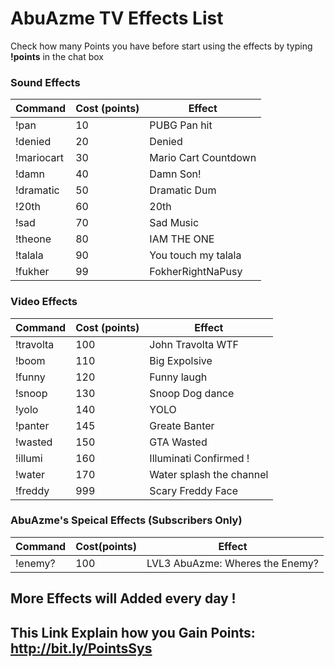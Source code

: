 # AbuAzme TV Effects List 

Check how many Points you have before start using the effects by typing <b>!points</b> in the chat box

<h3> Sound Effects </h3>

| Command | Cost (points) | Effect |
|---|---|---|
| !pan | 10 |PUBG Pan hit |
| !denied | 20 | Denied |
| !mariocart | 30 | Mario Cart Countdown |   
| !damn | 40 | Damn Son! |   
| !dramatic | 50 | Dramatic Dum | 
| !20th | 60 | 20th |
| !sad | 70 | Sad Music |
| !theone | 80 | IAM THE ONE |
| !talala | 90 | You touch my talala |
| !fukher | 99 | FokherRightNaPusy


<h3>Video Effects</h3>

| Command | Cost (points) | Effect |
|---|---|---|
| !travolta | 100 | John Travolta WTF | 
| !boom | 110 |  Big Expolsive |  
| !funny | 120 | Funny laugh | 
| !snoop | 130 | Snoop Dog dance |    
| !yolo | 140 | YOLO | 
| !panter |145 | Greate Banter |
| !wasted | 150 | GTA Wasted | 
| !illumi | 160 | Illuminati Confirmed ! |
| !water | 170 | Water splash the channel |
| !freddy | 999 | Scary Freddy Face |


<h3>AbuAzme's Speical Effects (Subscribers Only)</h3>

| Command | Cost(points) | Effect |  
|---|---|---|
| !enemy? | 100 | LVL3 AbuAzme: Wheres the Enemy? |


<h2>More Effects will Added every day !<h2>

This Link Explain how you Gain Points: http://bit.ly/PointsSys


  
